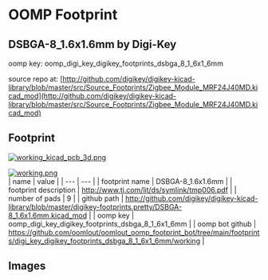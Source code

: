 # OOMP Footprint  
## DSBGA-8_1.6x1.6mm  by Digi-Key  
  
oomp key: oomp_digi_key_digikey_footprints_dsbga_8_1_6x1_6mm  
  
source repo at: [http://github.com/digikey/digikey-kicad-library/blob/master/src/Source_Footprints/Zigbee_Module_MRF24J40MD.kicad_mod](http://github.com/digikey/digikey-kicad-library/blob/master/src/Source_Footprints/Zigbee_Module_MRF24J40MD.kicad_mod)  
## Footprint  
  
[![working_kicad_pcb_3d.png](working_kicad_pcb_3d_600.png)](working_kicad_pcb_3d.png)  
  
[![working.png](working_600.png)](working.png)  
| name | value | 
| --- | --- | 
| footprint name | DSBGA-8_1.6x1.6mm | 
| footprint description | http://www.ti.com/lit/ds/symlink/tmp006.pdf | 
| number of pads | 9 | 
| github path | http://github.com/digikey/digikey-kicad-library/blob/master/digikey-footprints.pretty/DSBGA-8_1.6x1.6mm.kicad_mod | 
| oomp key | oomp_digi_key_digikey_footprints_dsbga_8_1_6x1_6mm | 
| oomp bot github | https://github.com/oomlout/oomlout_oomp_footprint_bot/tree/main/footprints/digi_key_digikey_footprints_dsbga_8_1_6x1_6mm/working | 
## Images  
